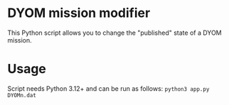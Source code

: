 # DYOM mission modifier

This Python script allows you to change the "published" state of a DYOM mission.

# Usage

Script needs Python 3.12+ and can be run as follows: `python3 app.py DYOMn.dat`